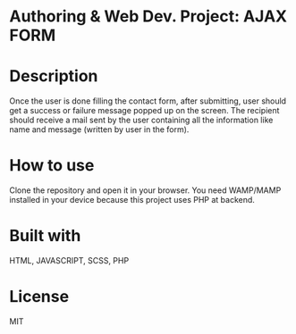 # Authoring & Web Dev. Project: AJAX FORM
# Description
Once the user is done filling the contact form, after submitting, user should get a success or failure message popped up on the screen. The recipient should receive a mail sent by the user containing all the information like name and message (written by user in the form).
# How to use
Clone the repository and open it in your browser. You need WAMP/MAMP installed in your device because this project uses PHP at backend.
# Built with
HTML, JAVASCRIPT, SCSS, PHP
# License
MIT
